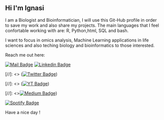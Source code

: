 ## Hi I'm Ignasi
I am a Biologist and Bioinformatician, I will use this Git-Hub profile in order to save my work and also share my projects. The main languages that I feel confortable working with are: R, Python,html, SQL and bash.

I want to focus in omics analysis, Machine Learning applications in life sciences and also teching biology and bioinformatics to those interested. 

Reach me out here:

[![Mail Badge](https://img.shields.io/badge/-Email-c0392b?style=flat&labelColor=c0392b&logo=gmail&logoColor=white)](mailto:ignasijs29@gmail.com) 
[![Linkedin Badge](https://img.shields.io/badge/-Lets_connect-0e76a8?style=flat&labelColor=0e76a8&logo=linkedin&logoColor=white)](https://www.linkedin.com/in/ignasi-jarne/) 

[//]: <> ([![Twitter Badge](https://img.shields.io/badge/-Twitter-1ca0f1?style=flat&labelColor=1ca0f1&logo=twitter&logoColor=white&link=https://twitter.com/Ignasi)](https://twitter.com/iggggggi_)) 

[//]: <> ([![YT Badge](https://img.shields.io/badge/-Bioinformatizing-e74c3c?style=flat&labelColor=e74c3c&logo=youtube&logoColor=white)](https://www.youtube.com/channel/UCjUbctqoR5_bgWXC7wMvx4Q))

[//]: <>[![Medium Badge](https://img.shields.io/badge/-Some_times_I_write_here-12100E?style=for-the-badge&logo=medium&logoColor=white)](https://medium.com/@ijarnes))

[![Spotify Badge](https://img.shields.io/badge/Some_playlists-1ED760?&style=for-the-badge&logo=spotify&logoColor=white)](https://open.spotify.com/user/ignasijs29?si=4795e6ca6e884923)

Have a nice day !
